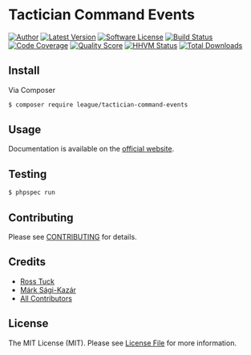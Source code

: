 # Tactician Command Events

[![Author](http://img.shields.io/badge/author-@sagikazarmark-blue.svg?style=flat-square)](https://twitter.com/sagikazarmark)
[![Latest Version](https://img.shields.io/github/release/thephpleague/tactician-command-events.svg?style=flat-square)](https://github.com/thephpleague/tactician-command-events/releases)
[![Software License](https://img.shields.io/badge/license-MIT-brightgreen.svg?style=flat-square)](LICENSE)
[![Build Status](https://img.shields.io/travis/thephpleague/tactician-command-events.svg?style=flat-square)](https://travis-ci.org/thephpleague/tactician-command-events)
[![Code Coverage](https://img.shields.io/scrutinizer/coverage/g/thephpleague/tactician-command-events.svg?style=flat-square)](https://scrutinizer-ci.com/g/thephpleague/tactician-command-events)
[![Quality Score](https://img.shields.io/scrutinizer/g/thephpleague/tactician-command-events.svg?style=flat-square)](https://scrutinizer-ci.com/g/thephpleague/tactician-command-events)
[![HHVM Status](https://img.shields.io/hhvm/league/tactician-command-events.svg?style=flat-square)](http://hhvm.h4cc.de/package/league/tactician-command-events)
[![Total Downloads](https://img.shields.io/packagist/dt/league/tactician-command-events.svg?style=flat-square)](https://packagist.org/packages/league/tactician-command-events)


## Install

Via Composer

``` bash
$ composer require league/tactician-command-events
```


## Usage

Documentation is available on the [official website](http://tactician.thephpleague.com/plugins/command-events/).


## Testing

``` bash
$ phpspec run
```


## Contributing

Please see [CONTRIBUTING](CONTRIBUTING.md) for details.


## Credits

- [Ross Tuck](https://github.com/rosstuck)
- [Márk Sági-Kazár](https://github.com/sagikazarmark)
- [All Contributors](https://github.com/thephpleague/tactician-command-events/contributors)


## License

The MIT License (MIT). Please see [License File](LICENSE) for more information.
